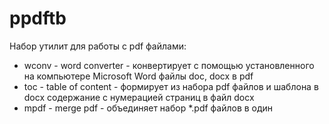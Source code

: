 # ppdftb
Набор утилит для работы с pdf файлами:
* wconv - word converter - конвертирует с помощью установленного на компьютере Microsoft Word файлы doc, docx в pdf
* toc 	- table of content - формирует из набора pdf файлов и шаблона в docx содержание с нумерацией страниц в файл docx
* mpdf 	- merge pdf - объединяет набор *.pdf файлов в один
